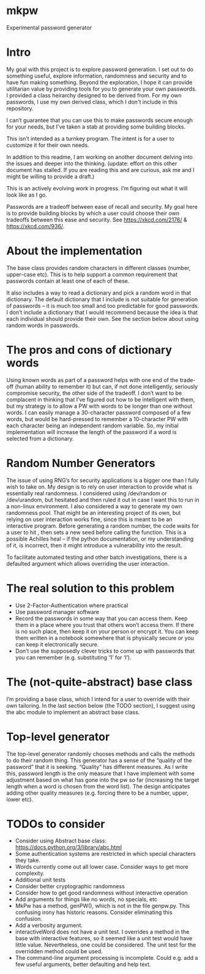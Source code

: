 # mkpw
Experimental password generator

# Intro 
My goal with this project is to explore password generation.  I set out to do something useful, explore information, randomness and security and to have fun making something.  Beyond the exploration, I hope it can provide utilitarian value by providing tools for you to generate your own passwords.  I provided a class heirarchy designed to be derived from.  For my own passwords, I use my own derived class, which I don't include in this repository.

I can’t guarantee that you can use this to make passwords secure enough for your needs, but I've taken a stab at providing some building blocks.

This isn’t intended as a turnkey program.  The intent is for a user to customize it for their own needs.

In addition to this readme, I am working on another document delving into the issues and deeper into the thinking.  (update: effort on this other document has stalled.  If you are reading this and are curious, ask me and I might be willing to provide a draft.)

This is an actively evolving work in progress.  I’m figuring out what it will look like as I go.  

Passwords are a tradeoff between ease of recall and security.  My goal here is to provide building blocks by which a user could choose their own tradeoffs between this ease and security.  See https://xkcd.com/2176/ & https://xkcd.com/936/.

# About the implementation
The base class provides random characters in different classes (number, upper-case etc).  This is to help support a common requirement that passwords contain at least one of each of these.

It also includes a way to read a dictionary and pick a random word in that dictionary.  The default dictionary that I include is not suitable for generation of passwords – it is much too small and too predictable for good passwords.  I don’t include a dictionary that I would recommend because the idea is that each individual should provide their own.  See the section below about using random words in passwords.

# The pros and cons of dictionary words
Using known words as part of a password helps with one end of the trade-off (human ability to remember it) but can, if not done intelligently, seriously compromise security, the other side of the tradeoff.  I don’t want to be complacent in thinking that I’ve figured out how to be intelligent with them, but my strategy is to allow a PW with words to be longer than one without words.  I can easily manage a 30-character password composed of a few words, but would be hard-pressed to remember a 10-character PW with each character being an independent random variable.  So, my initial implementation will increase the length of the password if a word is selected from a dictionary. 

# Random Number Generators
The issue of using RNG’s for security applications is a bigger one than I fully wish to take on.  My design is to rely on user interaction to provide what is essentially real randomness.  I considered using /dev/random or /dev/urandom, but hesitated and then ruled it out in case I want this to run in a non-linux environment.  I also considered a way to generate my own randomness pool.  That might be an interesting project of its own, but relying on user interaction works fine, since this is meant to be an interactive program.  Before generating a random number, the code waits for a user to hit <enter>, then sets a new seed before calling the function.  This is a possible Achilles heal – if the python documentation, or my understanding of it, is incorrect, then it might introduce a vulnerability into the result.
  
To facilitate automated testing and other batch investigations, there is a defaulted argument which allows overriding the user interaction.

# The real solution to this problem
*	Use 2-Factor-Authentication where practical
*	Use password manager software
*	Record the passwords in some way that you can access them.  Keep them in a place where you trust that others won’t access them.  If there is no such place, then keep it on your person or encrypt it.  You can keep them written in a notebook somewhere that is physically secure or you can keep it electronically secure.
*	Don’t use the supposedly clever tricks to come up with passwords that you can remember (e.g. substituting ‘1’ for ‘I’).

# The (not-quite-abstract) base class
I’m providing a base class, which I intend for a user to override with their own tailoring.  In the last section below (the TODO section), I suggest using the abc module to implement an abstract base class. 

# Top-level generator
The top-level generator randomly chooses methods and calls the methods to do their random thing.  This generator has a sense of the “quality of the password” that it is seeking.  “Quality” has different measures.  As I write this, password length is the only measure that I have implement with some adjustment based on what has gone into the pw so far (increasing the target length when a word is chosen from the word list).  The design anticipates adding other quality measures (e.g. forcing there to be a number, upper, lower etc).

# TODOs to consider

* Consider using Abstract base class: https://docs.python.org/3/library/abc.html
* Some authentication systems are restricted in which special characters they take.
* Words currently come out all lower case.  Consider ways to get more complexity.
* Additional unit tests
* Consider better cryptographic randomness
* Consider how to get good randomness without interactive operation
* Add arguments for things like no words, no specials, etc
* MkPw has a method, genPW(), which is not in the file genpw.py.  This confusing irony has historic reasons.  Consider eliminating this confusion.
* Add a verbosity argument.
* interactiveWord does not have a unit test.  I overrides a method in the base with interactive features, so it seemed like a unit test would have little value.  Nevertheless, one could be considered.  The unit test for the overridden method could be used. 
* The command-line argument processing is incomplete.  Could e.g. add a few useful arguments, better defaulting and help text.

